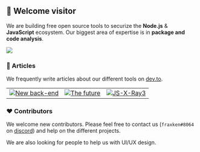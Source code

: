 ## 👋 Welcome visitor

We are building free open source tools to securize the **Node.js** & **JavaScript** ecosystem. Our biggest area of expertise is in **package and code analysis**.

![](https://camo.githubusercontent.com/5d7138dab440b50d52f3889605d547b5d655988965b6b442dc28abb8d9c1481c/68747470733a2f2f692e696d6775722e636f6d2f33786e5447426c2e706e67)

### 📝 Articles
We frequently write articles about our different tools on [dev.to](https://dev.to/).

| | | |
| --- | --- | --- |
| [![New back-end](https://latest-devto-post.vercel.app/api?username=fraxken&slug=announcing-new-node-secure-back-end-1dp9)](https://dev.to/fraxken/announcing-new-node-secure-back-end-1dp9) | [![The future](https://latest-devto-post.vercel.app/api?username=fraxken&slug=nodesecure-the-future-1f9c)](https://dev.to/fraxken/nodesecure-the-future-1f9c) | [![JS-X-Ray3](https://latest-devto-post.vercel.app/api?username=fraxken&slug=js-x-ray-3-0-0-3ddn)](https://dev.to/fraxken/js-x-ray-3-0-0-3ddn)

### ❤️ Contributors
We welcome new contributors. Please feel free to contact us (`fraxken#8064` on [discord](https://discord.com/)) and help on the different projects.

We are also looking for people to help us with UI/UX design.
